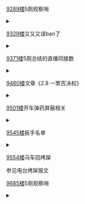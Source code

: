 [9289楼](https://bbs.nga.cn/read.php?tid=26555454&page=465#l9289)5厕观察哨

<details>
  <summary></summary>
  
  观察一下5厕蝗串，果然谈起了昨天k孙子被车的事。(生草机见谅，我看不懂日文)
  
  <img src="https://img.nga.178.com/attachments/mon_202105/25/-zue37Q2o-la5bKmT3cSpf-av.png.medium.jpg"></img>

  k孙被车了怎么办——检举呗

  <br>
  
  蝗串讨论起车了

  <img src="https://img.nga.178.com/attachments/mon_202105/25/-zue37Q2o-3vzjKyT3cS1ah-e4.png.medium.jpg"></img>

  确实，不看也行

  <br>

  5厕还是知道新防空洞的，看来蝗粉想给k孙也安一个，不过……

  <img src="https://img.nga.178.com/attachments/mon_202105/25/-zue37Q2o-78e0K10T3cSvb-ew.png.medium.jpg"></img>

  所以是金盾才能专享的豪华特制防空洞吗<img src="https://img4.nga.178.com/ngabbs/post/smile/ac15.png"></img>，油管团队专业接待？

  这猜测很合理

  <br>
  
  然后蝗粉表示yyut也被车过，一转发散到yyut上(那不是手摇车吗？还有蝗串也喜欢无关发散

  <br>

  随后蝗串回归虚无状态……嗯，蝗串并没有讨论蝗在24号的直播内容，结束。

</details>

[9329楼](https://bbs.nga.cn/read.php?tid=26555454&page=467#l9329)又又又误ban了

<details>
  <summary></summary>
  
  <img src="https://img.nga.178.com/attachments/mon_202105/25/-zue37Q2o-9ioeZeT3cStp-f5.jpg.medium.jpg"></img>

  经典误ban<img src="https://img4.nga.178.com/ngabbs/post/smile/ac15.png"></img>蝗粉到哪里都是这个德行
  
  养猫确实会让精神状态好一点

</details>

[9371楼](https://bbs.nga.cn/read.php?tid=26555454&page=469#l9371)5厕总结的直播同接数

<details>
  <summary></summary>
  
  蝗宝的直播同接，感谢5厕蝗串蝗粉的总结

  <br>
  
  如龙4 已玩
  
  初回 15000
  
  二回目 5000

  <br>
  
  如龙3 已玩
  
  初回 4000
  
  二回目 4000

  <br>

  FALLOUT4
  
  初回 13000
  
  二回目 8000

  <br>
  
  超级马里奥
  
  初回 14000
  
  二回目 5000

  <br>

  如龙OF THE END已玩
  
  初回 6000
  
  二回目 5000
  
  <br>

  马里奥赛车8DX
  
  初回 9000
  
  二回目 6000
  
  <br>

  西班牙语回
  
  初回 17000
  
  二回目 12000
  
  三回目 8000
  
  四回目 5000
  
  <img src="https://img.nga.178.com/attachments/mon_202105/25/-zue37Q2o-bxn0KoT3cSsq-qp.png.medium.jpg"></img>

  什么？敢说我蝗宝是debuff，你是andy吧

</details>

[9460楼](https://bbs.nga.cn/read.php?tid=26555454&page=474#l9460)文章《2.8 一票否决权》

<details>
  <summary></summary>
  
  我估计一个月前发的文章可能大家都忘得差不多了，直接贴上来让大家对比着看吧。VMP新文章中水军资源被抽掉的有兔田佩克拉，亚绮罗森，癒月巧可。被抽掉水军的倒霉蛋能跟《2.8 一票否决权》对应上。

  <details>
    <summary>2.8 一票否决权</summary>
    <img src="https://img.nga.178.com/attachments/mon_202105/25/-zue37Q2o-a8z5Z1uT1kShs-2jy.jpg"></img>
  </details>
  
  <br>

  VMP实际是对之前文章提及的两大办公室政治主线进行验证。被撤水军便是两大主线的产物。读VMP的时候多跟之前的文章对应起来。比如，为什么要用4月作为分割方法——4月是股权变动和糊数据暴涨的关键时间点。为什么水军资源分配那么有“个人行为色彩”——糊坦利用商务接洽代表的便利立项报销水军费用，她从中获利最大，而不是公司整体获利最大。为什么和B限直播相关的人员水军资源被撤——一票否决权压低B限频率，制造多B限的人数据不好的现象。

  最后问大家，既然白上吹雪这么有权，为什么还要勾结yagoo的对手？类ALT模式还能往谁身上套？有什么是不能通过水军，商务接洽代表，运营这些多重身份来解决的？说白了，作为CN方面打赏营收和工商出席大头的糊坦，她背叛动机是什么？

</details>

[9501楼](https://bbs.nga.cn/read.php?tid=26555454&page=476#l9501)开车弹药屏蔽相关

<details>
  <summary></summary>
  
  emmmmm，不好意思似乎现在氛围挺轻松的，但是打断一下来说点不太重要的正事。
  
  上星期挂车的时候我扒了一些击穿记录下来本来想拿来自己当弹链的，上面常规模式的红色这部分都是当晚扒下来并确认能过SC的，然后我今天挂车时候下意识去检查了一下，发现这些打出去的弹链除了我自己那条“桐生ココ卒”的复读弹链以外，其他都被上了NG词。
  
  建议各位挂车的时候不要忘记把弹链先检查一遍，因为蛆宝还在不断地加屏蔽词，也侧面反映出它并没有因为车少了就无视我们，身体还是很诚实。

  另外就是，毕业弹从全屏蔽词变成了只剩下一个毕业的“业”，剩下了个“桐生ココ卒”击穿了也不加屏蔽词，我寻思蛆宝是不是怕毕业但不怕死<img src="https://img4.nga.178.com/ngabbs/post/smile/ac15.png"></img>

  <img src="https://img.nga.178.com/attachments/mon_202105/25/-zue37Q2o-9y36ZfT1kSen-d4.jpg"></img>
  
</details>

[9545楼](https://bbs.nga.cn/read.php?tid=26555454&page=478#l9545)扳手名单

<details>
  <summary></summary>
  
  蝗粉扳手

  <br>

  あみざる
  
  夕立雲
  
  まろやか100mg
  
  海外ニキDavid
  
  惣流シヴァ
  
  貴史
  
  Voss
  
  箱ティおじさん
  
  姓名
  
  sope
  
  9629 kuroniku
  
</details>

[9554楼](https://bbs.nga.cn/read.php?tid=26555454&page=478#l9554)马车回烤屎

参见电台烤屎报文

[9685楼](https://bbs.nga.cn/read.php?tid=26555454&page=485#l9685)5厕观察哨

<details>
  <summary></summary>
  
  翻一下5厕蝗串，蝗粉车了一下yagoo的高达，发散了一下蝗宝该玩什么游戏，平平无奇，真平淡啊。

  <img src="https://img.nga.178.com/attachments/mon_202105/26/-zue37Q2o-6fovKiT3cSni-as.png.medium.jpg"></img>

  拟态蝗宝，检举了(蓝桐兄弟做得好啊)

  <br>

  <img src="https://img.nga.178.com/attachments/mon_202105/26/-zue37Q2o-3rwqK16T3cSo0-le.png.medium.jpg"></img>

  怎么办，只能检举了<img src="https://img4.nga.178.com/ngabbs/post/smile/ac15.png"></img>

  <img src="https://img.nga.178.com/attachments/mon_202105/26/-zue37Q2o-7enK9T3cSnu-58.png.medium.jpg"></img>

  瞎说什么大实话<img src="https://img4.nga.178.com/ngabbs/post/smile/ac15.png"></img>
  
  <details>
    <summary>黑泥</summary>
    
    看来5厕蝗粉是默认会长的独轮车问题已经解决了。
    
    我觉得这情况很糟糕。
    
    冲蝗无用论大家都听到起茧了吧。
    
    铁幕下继续开独轮车，独轮车是否有效？这点路人说话不算数，8u说话不算数，湾友说话不算数，我们说的话也不算数。我们开独轮车是车给蝗粉和蝗宝看的，所以蝗粉和蝗宝说了才算数，蝗粉和蝗宝认为独轮车打击有效，那才算真的有效。
    
    现状就这样，开车污染直播间的效果很低。蝗宝脑死归脑死，但蝗宝脑死和我们冲蝗一点关系都没有。
    
    拒绝赢麻。反正情况最糟糕也就这样了，走一步算一步吧。

  </details>

</details>